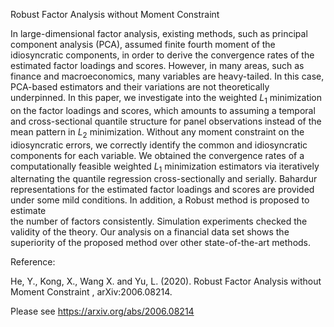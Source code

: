 Robust Factor Analysis without Moment Constraint 


In large-dimensional factor analysis, existing methods, such as principal component analysis (PCA), assumed finite fourth moment of the idiosyncratic components, 
in order to derive the convergence rates of the estimated factor loadings and scores. However, in many areas, such as finance and macroeconomics, many variables are heavy-tailed.
In this case, PCA-based estimators and their variations are not theoretically underpinned. In this paper, we investigate into the weighted $L_1$ minimization on the factor
loadings and scores, which amounts to assuming a temporal and cross-sectional quantile structure for panel observations instead of the mean pattern in $L_2$ minimization. 
Without any moment constraint on the idiosyncratic errors, we correctly identify the common and idiosyncratic components for each variable. We obtained the convergence rates 
of a computationally feasible weighted $L_1$ minimization estimators via iteratively alternating the quantile regression cross-sectionally and serially.
Bahardur representations for the estimated factor loadings and scores are provided under some mild conditions. In addition, a Robust method is proposed to estimate  
the number of factors consistently. Simulation experiments checked the validity of the theory. 
Our analysis on a financial data set shows the superiority of the proposed method over other state-of-the-art methods.


Reference:

He, Y., Kong, X., Wang X. and Yu, L. (2020). Robust Factor Analysis without Moment Constraint , arXiv:2006.08214.

Please see https://arxiv.org/abs/2006.08214
